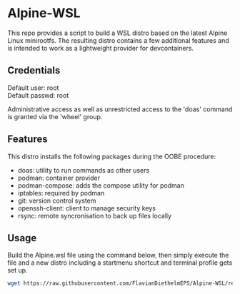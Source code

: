 # Alpine-WSL
This repo provides a script to build a WSL distro based on the latest Alpine Linux minirootfs. The resulting distro contains a few additional features and is intended to work as a lightweight provider for devcontainers.

## Credentials
Default user: root  
Default passwd: root

Administrative access as well as unrestricted access to the 'doas' command is granted via the 'wheel' group.

## Features
This distro installs the following packages during the OOBE procedure:
- doas: utility to run commands as other users
- podman: container provider
- podman-compose: adds the compose utility for podman
- iptables: required by podman
- git: version control system
- openssh-client: client to manage security keys
- rsync: remote syncronisation to back up files locally

## Usage
Build the Alpine.wsl file using the command below, then simply execute the file and a new distro including a startmenu shortcut and terminal profile gets set up.
```bash
wget https://raw.githubusercontent.com/FlavianDiethelmEPS/Alpine-WSL/refs/heads/main/build-alpine-wsl.sh -O - | sh
```
